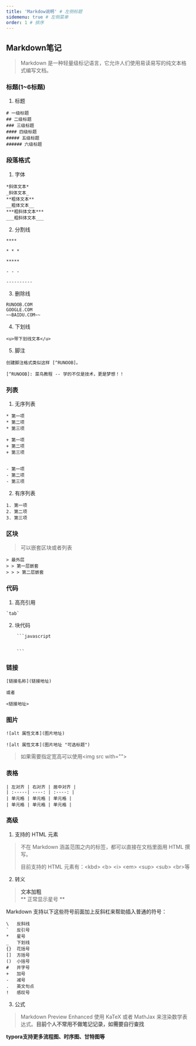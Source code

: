 ```yaml
---
title: 'Markdow说明' # 左侧标题
sidemenu: true # 左侧菜单
order: 1 # 排序
---
```


## Markdown笔记

> Markdown 是一种轻量级标记语言，它允许人们使用易读易写的纯文本格式编写文档。
 
### 标题(1~6标题)
  1. 标题
   
  ```
  # 一级标题
  ## 二级标题
  ### 三级标题
  #### 四级标题
  ##### 五级标题
  ###### 六级标题
  ```

### 段落格式
   1. 字体
   
```
*斜体文本*
_斜体文本_
**粗体文本**
__粗体文本__
***粗斜体文本***
___粗斜体文本___
```
   2. 分割线
   
```
****

* * *

*****

- - -

----------
```
   3. 删除线
   
```
RUNOOB.COM
GOOGLE.COM
~~BAIDU.COM~~
```
   4. 下划线
   
```
<u>带下划线文本</u>
```
   5. 脚注
   
```
创建脚注格式类似这样 [^RUNOOB]。

[^RUNOOB]: 菜鸟教程 -- 学的不仅是技术，更是梦想！！
```

### 列表
  1. 无序列表
```
* 第一项
* 第二项
* 第三项

+ 第一项
+ 第二项
+ 第三项


- 第一项
- 第二项
- 第三项

```
  2. 有序列表
```
1. 第一项
2. 第二项
3. 第三项
```
### 区块
> 可以嵌套区块或者列表
```
> 最外层
> > 第一层嵌套
> > > 第二层嵌套
```
### 代码
  1. 高亮引用
```
`tab`
```
  2. 块代码
```
    ```javascript


    ```
```
### 链接
```
[链接名称](链接地址)

或者

<链接地址>
```
### 图片
```
![alt 属性文本](图片地址)

![alt 属性文本](图片地址 "可选标题")
```
> 如果需要指定宽高可以使用\<img src with=""\>
### 表格
```
| 左对齐 | 右对齐 | 居中对齐 |
| :-----| ----: | :----: |
| 单元格 | 单元格 | 单元格 |
| 单元格 | 单元格 | 单元格 |
```
### 高级
1. 支持的 HTML 元素
> 不在 Markdown 涵盖范围之内的标签，都可以直接在文档里面用 HTML 撰写。
> 
> 目前支持的 HTML 元素有：\<kbd> \<b> \<i> \<em> \<sup> \<sub> \<br>等
2. 转义
> **文本加粗** <br>
> \*\* 正常显示星号 \*\*


Markdown 支持以下这些符号前面加上反斜杠来帮助插入普通的符号：

```
\   反斜线
`   反引号
*   星号
_   下划线
{}  花括号
[]  方括号
()  小括号
#   井字号
+   加号
-   减号
.   英文句点
!   感叹号
```

3. 公式

> Markdown Preview Enhanced 使用 KaTeX 或者 MathJax 来渲染数学表达式。**目前个人不常用不做笔记记录，如需要自行查找**

**typora支持更多流程图、时序图、甘特图等**

